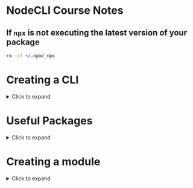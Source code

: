 # NodeCLI Course Notes

## If `npx` is not executing the latest version of your package

```bash
rm -rf ~/.npm/_npx
```

# Creating a CLI

<details>
  <summary>Click to expand</summary>
  
  ## Make the file executable
  - Use `chmod +x index.js` to alter permissions
  - Add a shebang (`#!/usr/bin/env node`) to the top of the file
    - This tells the terminal to use node instead of bash
  ## Configure your `package.json` file
  ```js
  {
    "name": "sharif",      //* the name of the package on the npm registry
    "version": "1.0.0",
    "bin": {
      "sharif": "index.js" //* the name of the command to run
    }
  }
  ```
  ## Use `npm link` for local development
  - Creates a symlink from the project directory to the glboal installation
  - Makes it so that you can work on your CLI without always having to rebuild
  ## Use `npm unlink -g` to make sure you're using the **published** version
  - Can always run `npm link` again to switch back to development
  ## Use `npm version patch | minor | major` to increment CLI version
  ## Use `npm publish` after versioning
  - If you get an error saying you do not have permission to publish
    - This is likely because someone else has already published a package with the same name
  - To get around this issue, you can create a **scoped package**
  - A scoped package creates a package under a namespace, denoted with `@`
  - For example: `@myCompany/hello` will create a `hello` package that is scoped to `@myCompany`
  
  ## Use `npx <your CLI name>` to run the published version

</details>

# Useful Packages

<details>
  <summary>Click to expand</summary>
  
  - [`licensed`](https://www.npmjs.com/package/licensed)
    - Easily add a license to your project
  - [`conduct`](https://www.npmjs.com/package/conduct)
    - Easily add a Code of Conduct to your project
  - [`chalk`](https://www.npmjs.com/package/chalk)
    - Add colors to your console output
    - **NOTE:** Must `npm install chalk@4` to use with CommonJS
  - [`figlet`](https://www.npmjs.com/package/figlet)
    - Turn text into ASCII art
  - [`cli-welcome`](https://www.npmjs.com/package/cli-welcome)
    - Add a welcome message to your CLI
  - [`log-symbols`](https://www.npmjs.com/package/log-symbols)
    - Includes icon fallbacks for all Operating Sytems
      - ℹ️ Info icon
      - ✔️ Success icon
      - ⚠️ Warning icon
      - ❌ Error Icon
  - [`commander`](https://www.npmjs.com/package/commander)
    - API for creating options, flags, etc
  - [`oclif`](https://www.npmjs.com/package/oclif)
    - Framework for creating CLIs
  - [`sade`](https://www.npmjs.com/package/sade)
    - Similar to `commander`
  - [`gluegun`](https://www.npmjs.com/package/gluegun)
  - [`ink`](https://www.npmjs.com/package/ink)
    - Use React to build your CLI
  - [`yargs`](https://www.npmjs.com/package/yargs)
    - Node CLI arguments helper
  - [`arg`](https://www.npmjs.com/package/arg)
    - Created by Vecel
  - [`cac`](https://www.npmjs.com/package/cac)
    - Stands for 'Command and Conquer'
    - Written in Typescript
  - [`meow`](https://www.npmjs.com/package/meow)
    - Lightweight
    - Simple library, as opposed to an entire framework
  - [`ora`](https://www.npmjs.com/package/ora)
    - Add loading spinners to your CLI
  - [`boxen`](https://www.npmjs.com/package/boxen)
    - Add styled text boxes to your CLI
  - [`cli-striphtml`](https://www.npmjs.com/package/cli-strip-html)
    - Strip HTML
  - [`enquirer`](https://www.npmjs.com/package/enquirer)
    - Build styled CLI prompts for taking user input
  - [`prompts`](https://www.npmjs.com/package/prompts)
    - Similar to `enquirer`
</details>

# Creating a module

<details>
  <summary>Click to expand</summary>
  
  ## It's a good idea to have the following files in your project
  - `package.json`: Make sure to install things like prettier as dev dependencies (`npm install prettier -D`)
    - `name`: should always be `lower-kebab-case`
    - `version`: should use [Semantic Versioning](https://semver.org/)
    - `repository`: keep it simple -- `selkasse/my-cool-cli`
    - `author`: example:
       ```json
      {
        "author": "Sharif Elkassed",
        "email": "selkasse@gmu.edu",
        "url": "https://saleshorse.org"
      }
        ```
    - `main`: entry point of the package (usually `index.js`)
    - `files`: an array of file names that specifies which files are used in the node module 
       - Note that if you include a folder, all files in the folder will be included
       ```js
       "files": ["index.js"]
       ```
    - `keywords`: indicate what users should search in the npm registry to find your package
    - `devDependencies`: packages like `prettier` that are only used in development
      - no need to manually add to this key
        - `devDependencies` will be automatically updated when you `npm install <package> -D`
  - `test.js`: Mock the execution of your program
    - ```js
      // require the local file instead of the actual npm package
      const alert = require('./index.js')

      alert({
        type: `success`,
        msg: `All done!`
      })
      ```

- `.prettierrc`: Configure specifically for your node module (no global config)
- `.npmrc`: Set `package-lock=false` since this is a production-ready package
- `.gitignore`: Avoid committing `node_modules`, etc
- `.gitattributes`: Set options such as `eol`
- `.editorconfig`: Optional -- contains things like charset, tabs vs spaces, etc

## Creating a Code of Conduct

- Run `npx conduct` to create a code of conduct markdown file in your project

## Creating a License

- Run `npx licensed MIT` to create a MIT license for your module

</details>
